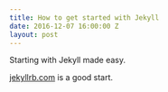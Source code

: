 ```yaml
---
title: How to get started with Jekyll
date: 2016-12-07 16:00:00 Z
layout: post
---
```


Starting with Jekyll made easy.

[jekyllrb.com](https://jekyllrb.com/docs/installation/) is a good start.

